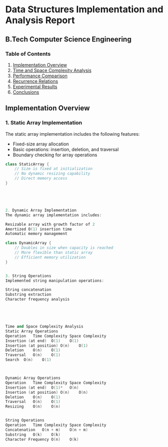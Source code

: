# Data Structures Implementation and Analysis Report
## B.Tech Computer Science Engineering

### Table of Contents
1. [Implementation Overview](#implementation-overview)
2. [Time and Space Complexity Analysis](#time-and-space-complexity-analysis)
3. [Performance Comparison](#performance-comparison)
4. [Recurrence Relations](#recurrence-relations)
5. [Experimental Results](#experimental-results)
6. [Conclusions](#conclusions)

## Implementation Overview

### 1. Static Array Implementation
The static array implementation includes the following features:
- Fixed-size array allocation
- Basic operations: insertion, deletion, and traversal
- Boundary checking for array operations
```cpp
class StaticArray {
    // Size is fixed at initialization
    // No dynamic resizing capability
    // Direct memory access
}





2. Dynamic Array Implementation
The dynamic array implementation includes:

Resizable array with growth factor of 2
Amortized O(1) insertion time
Automatic memory management

class DynamicArray {
    // Doubles in size when capacity is reached
    // More flexible than static array
    // Efficient memory utilization
}


3. String Operations
Implemented string manipulation operations:

String concatenation
Substring extraction
Character frequency analysis





Time and Space Complexity Analysis
Static Array Operations
Operation	Time Complexity	Space Complexity
Insertion (at end)	O(1)	O(1)
Insertion (at position)	O(n)	O(1)
Deletion	O(n)	O(1)
Traversal	O(n)	O(1)
Search	O(n)	O(1)



Dynamic Array Operations
Operation	Time Complexity	Space Complexity
Insertion (at end)	O(1)*	O(n)
Insertion (at position)	O(n)	O(n)
Deletion	O(n)	O(1)
Traversal	O(n)	O(1)
Resizing	O(n)	O(n)


String Operations
Operation	Time Complexity	Space Complexity
Concatenation	O(n + m)	O(n + m)
Substring	O(k)	O(k)
Character Frequency	O(n)	O(k)
